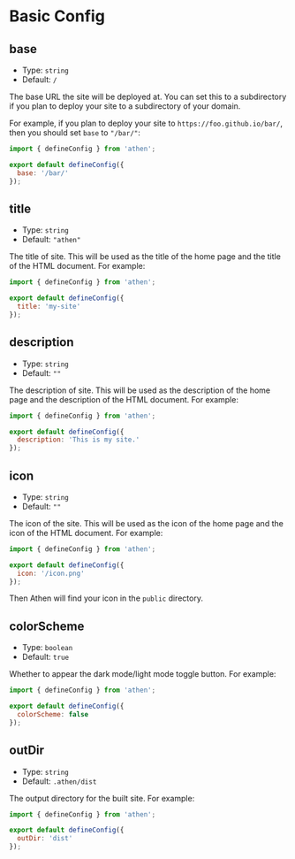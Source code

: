 # Basic Config

## base

- Type: `string`
- Default: `/`

The base URL the site will be deployed at. You can set this to a subdirectory if you plan to deploy your site to a subdirectory of your domain.

For example, if you plan to deploy your site to `https://foo.github.io/bar/`, then you should set `base` to `"/bar/"`:

```js
import { defineConfig } from 'athen';

export default defineConfig({
  base: '/bar/'
});
```

## title

- Type: `string`
- Default: `"athen"`

The title of site. This will be used as the title of the home page and the title of the HTML document. For example:

```js
import { defineConfig } from 'athen';

export default defineConfig({
  title: 'my-site'
});
```

## description

- Type: `string`
- Default: `""`

The description of site. This will be used as the description of the home page and the description of the HTML document. For example:

```js
import { defineConfig } from 'athen';

export default defineConfig({
  description: 'This is my site.'
});
```

## icon

- Type: `string`
- Default: `""`

The icon of the site. This will be used as the icon of the home page and the icon of the HTML document. For example:

```js
import { defineConfig } from 'athen';

export default defineConfig({
  icon: '/icon.png'
});
```

Then Athen will find your icon in the `public` directory.

## colorScheme

- Type: `boolean`
- Default: `true`

Whether to appear the dark mode/light mode toggle button. For example:

```js
import { defineConfig } from 'athen';

export default defineConfig({
  colorScheme: false
});
```

## outDir

- Type: `string`
- Default: `.athen/dist`

The output directory for the built site. For example:

```js
import { defineConfig } from 'athen';

export default defineConfig({
  outDir: 'dist'
});
```
